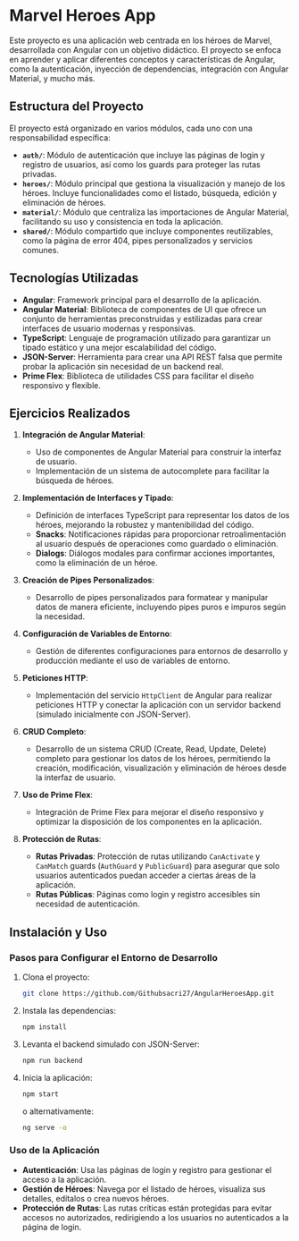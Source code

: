 # Marvel Heroes App

Este proyecto es una aplicación web centrada en los héroes de Marvel, desarrollada con Angular con un objetivo didáctico. El proyecto se enfoca en aprender y aplicar diferentes conceptos y características de Angular, como la autenticación, inyección de dependencias, integración con Angular Material, y mucho más.

## Estructura del Proyecto

El proyecto está organizado en varios módulos, cada uno con una responsabilidad específica:

- **`auth/`**: Módulo de autenticación que incluye las páginas de login y registro de usuarios, así como los guards para proteger las rutas privadas.
- **`heroes/`**: Módulo principal que gestiona la visualización y manejo de los héroes. Incluye funcionalidades como el listado, búsqueda, edición y eliminación de héroes.
- **`material/`**: Módulo que centraliza las importaciones de Angular Material, facilitando su uso y consistencia en toda la aplicación.
- **`shared/`**: Módulo compartido que incluye componentes reutilizables, como la página de error 404, pipes personalizados y servicios comunes.

## Tecnologías Utilizadas

- **Angular**: Framework principal para el desarrollo de la aplicación.
- **Angular Material**: Biblioteca de componentes de UI que ofrece un conjunto de herramientas preconstruidas y estilizadas para crear interfaces de usuario modernas y responsivas.
- **TypeScript**: Lenguaje de programación utilizado para garantizar un tipado estático y una mejor escalabilidad del código.
- **JSON-Server**: Herramienta para crear una API REST falsa que permite probar la aplicación sin necesidad de un backend real.
- **Prime Flex**: Biblioteca de utilidades CSS para facilitar el diseño responsivo y flexible.

## Ejercicios Realizados

1. **Integración de Angular Material**:
   - Uso de componentes de Angular Material para construir la interfaz de usuario.
   - Implementación de un sistema de autocomplete para facilitar la búsqueda de héroes.

2. **Implementación de Interfaces y Tipado**:
   - Definición de interfaces TypeScript para representar los datos de los héroes, mejorando la robustez y mantenibilidad del código.
   - **Snacks**: Notificaciones rápidas para proporcionar retroalimentación al usuario después de operaciones como guardado o eliminación.
   - **Dialogs**: Diálogos modales para confirmar acciones importantes, como la eliminación de un héroe.

3. **Creación de Pipes Personalizados**:
   - Desarrollo de pipes personalizados para formatear y manipular datos de manera eficiente, incluyendo pipes puros e impuros según la necesidad.

4. **Configuración de Variables de Entorno**:
   - Gestión de diferentes configuraciones para entornos de desarrollo y producción mediante el uso de variables de entorno.

5. **Peticiones HTTP**:
   - Implementación del servicio `HttpClient` de Angular para realizar peticiones HTTP y conectar la aplicación con un servidor backend (simulado inicialmente con JSON-Server).

6. **CRUD Completo**:
   - Desarrollo de un sistema CRUD (Create, Read, Update, Delete) completo para gestionar los datos de los héroes, permitiendo la creación, modificación, visualización y eliminación de héroes desde la interfaz de usuario.

7. **Uso de Prime Flex**:
   - Integración de Prime Flex para mejorar el diseño responsivo y optimizar la disposición de los componentes en la aplicación.

8. **Protección de Rutas**:
   - **Rutas Privadas**: Protección de rutas utilizando `CanActivate` y `CanMatch` guards (`AuthGuard` y `PublicGuard`) para asegurar que solo usuarios autenticados puedan acceder a ciertas áreas de la aplicación.
   - **Rutas Públicas**: Páginas como login y registro accesibles sin necesidad de autenticación.

## Instalación y Uso

### Pasos para Configurar el Entorno de Desarrollo

1. Clona el proyecto:
    ```bash
    git clone https://github.com/Githubsacri27/AngularHeroesApp.git
    ```
2. Instala las dependencias:
    ```bash
    npm install
    ```
3. Levanta el backend simulado con JSON-Server:
    ```bash
    npm run backend
    ```
4. Inicia la aplicación:
    ```bash
    npm start
    ```
    o alternativamente:
    ```bash
    ng serve -o
    ```

### Uso de la Aplicación

- **Autenticación**: Usa las páginas de login y registro para gestionar el acceso a la aplicación.
- **Gestión de Héroes**: Navega por el listado de héroes, visualiza sus detalles, edítalos o crea nuevos héroes.
- **Protección de Rutas**: Las rutas críticas están protegidas para evitar accesos no autorizados, redirigiendo a los usuarios no autenticados a la página de login.


